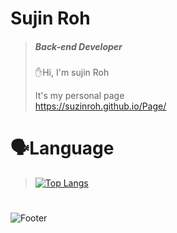 # Sujin Roh
> ##### Back-end Developer
> 
>✋Hi, I'm sujin Roh <br>
>
>
>  It's my personal page <br>
>  https://suzinroh.github.io/Page/
>
# 🗣Language
>[![Top Langs](https://github-readme-stats.vercel.app/api/top-langs/?username=suzinRoh&layout=compact)](https://github.com/suzinRoh/github-readme-stats)
#
>  
>  
>  
<!--[![Anurag's GitHub stats](https://github-readme-stats.vercel.app/api?username=SuzinRoh)](https://github.com/SuzinRoh/github-readme-stats)-->

#
>  
>  
>
>







![Footer](https://capsule-render.vercel.app/api?type=waving&color=auto&height=200&section=footer)
